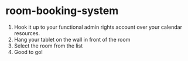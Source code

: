 # room-booking-system

1. Hook it up to your functional admin rights account over your calendar resources.
2. Hang your tablet on the wall in front of the room
3. Select the room from the list
4. Good to go!
